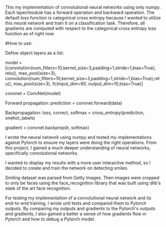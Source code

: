 This my implementation of convolutional neural networks using only numpy.
Each layer/module has a forward operation and backward operation. The default
loss function is categorical cross entropy because I wanted to utilize this
neural network and train it on a classification task. Therefore, all gradients are computed
with respect to the categorical cross entropy loss function as of right now.

#How to use: 

Define object layers as a list:

model = [convolution(num_filters=10,kernel_size=3,padding=1,stride=1,bias=True), relu(), max_pool(size=3), convolution(num_filters=10,kernel_size=3,padding=1,stride=1,bias=True),relu(), max_pool(size=3), fc(input_dim=90, output_dim=10,bias=True)]

convnet = ConvNet(model)

Forward propagation:
prediction = convnet.forward(data)

Backpropagation:
loss, correct, softmax = cross_entropy(prediction, onehot_labels)

gradient = convnet.backprop(lr, softmax)

I wrote the neural network using numpy and tested my implementations against Pytorch to ensure my layers were
doing the right operations. From this project, I gained a much deeper understanding of neural networks, specifically convolutional
networks.


I wanted to display my results with a more user interactive method, so I decided to create and train the network on
detecting smiles.

Smiling dataset was parsed from Getty Images. Then images were cropped to only be faces
using the face_recognition library that was built using dlib's state of the art face recognition.


For testing my implementation of a convolutional neural network and its end-to-end training, I wrote unit tests and compared them to Pytorch outputs. By comparing my outputs and gradients to the Pytorch's outputs and gradients, I also gained a better a sense of how gradients flow in Pytorch and how to debug a Pytorch model.

